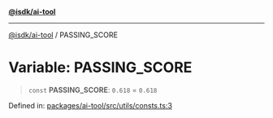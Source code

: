 [**@isdk/ai-tool**](../README.md)

***

[@isdk/ai-tool](../globals.md) / PASSING\_SCORE

# Variable: PASSING\_SCORE

> `const` **PASSING\_SCORE**: `0.618` = `0.618`

Defined in: [packages/ai-tool/src/utils/consts.ts:3](https://github.com/isdk/ai-tool.js/blob/62dd65284e1c50d2e8546a14ae292154369bdb2c/src/utils/consts.ts#L3)
